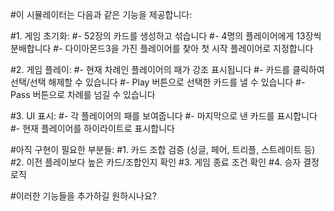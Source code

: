 #이 시뮬레이터는 다음과 같은 기능을 제공합니다:

#1. 게임 초기화:
   #- 52장의 카드를 생성하고 섞습니다
   #- 4명의 플레이어에게 13장씩 분배합니다
   #- 다이아몬드3을 가진 플레이어를 찾아 첫 시작 플레이어로 지정합니다

#2. 게임 플레이:
   #- 현재 차례인 플레이어의 패가 강조 표시됩니다
   #- 카드를 클릭하여 선택/선택 해제할 수 있습니다
   #- Play 버튼으로 선택한 카드를 낼 수 있습니다
   #- Pass 버튼으로 차례를 넘길 수 있습니다

#3. UI 표시:
   #- 각 플레이어의 패를 보여줍니다
   #- 마지막으로 낸 카드를 표시합니다
   #- 현재 플레이어를 하이라이트로 표시합니다

#아직 구현이 필요한 부분들:
#1. 카드 조합 검증 (싱글, 페어, 트리플, 스트레이트 등)
#2. 이전 플레이보다 높은 카드/조합인지 확인
#3. 게임 종료 조건 확인
#4. 승자 결정 로직

#이러한 기능들을 추가하길 원하시나요?